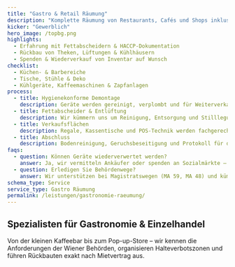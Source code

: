 ```yaml
---
title: "Gastro & Retail Räumung"
description: "Komplette Räumung von Restaurants, Cafés und Shops inklusive Kühltechnik und Hygieneauflagen."
kicker: "Gewerblich"
hero_image: /topbg.png
highlights:
  - Erfahrung mit Fettabscheidern & HACCP-Dokumentation
  - Rückbau von Theken, Lüftungen & Kühlhäusern
  - Spenden & Wiederverkauf von Inventar auf Wunsch
checklist:
  - Küchen- & Barbereiche
  - Tische, Stühle & Deko
  - Kühlgeräte, Kaffeemaschinen & Zapfanlagen
process:
  - title: Hygienekonforme Demontage
    description: Geräte werden gereinigt, verplombt und für Weiterverkauf aufbereitet.
  - title: Fettabscheider & Entlüftung
    description: Wir kümmern uns um Reinigung, Entsorgung und Stilllegung.
  - title: Verkaufsflächen
    description: Regale, Kassentische und POS-Technik werden fachgerecht entfernt.
  - title: Abschluss
    description: Bodenreinigung, Geruchsbeseitigung und Protokoll für den Vermieter.
faqs:
  - question: Können Geräte wiederverwertet werden?
    answer: Ja, wir vermitteln Ankäufer oder spenden an Sozialmärkte – inklusive Wertausgleich.
  - question: Erledigen Sie Behördenwege?
    answer: Wir unterstützen bei Magistratswegen (MA 59, MA 48) und kümmern uns um Abmeldungen.
schema_type: Service
service_type: Gastro Räumung
permalink: /leistungen/gastronomie-raeumung/
---
```

## Spezialisten für Gastronomie & Einzelhandel

Von der kleinen Kaffeebar bis zum Pop-up-Store – wir kennen die Anforderungen der Wiener Behörden, organisieren Halteverbotszonen und führen Rückbauten exakt nach Mietvertrag aus.
